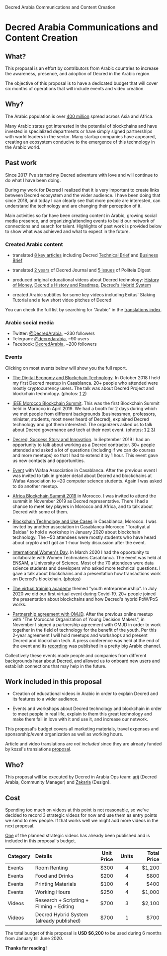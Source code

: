 Decred Arabia Communications and Content Creation

# Decred Arabia Communications and Content Creation

## What?

This proposal is an effort by contributors from Arabic countries to increase the awareness, presence, and adoption of Decred in the Arabic region.

The objective of this proposal is to have a dedicated budget that will cover six months of operations that will include events and video creation.

## Why?

The Arabic population is over [400 million](https://en.wikipedia.org/wiki/List_of_countries_where_Arabic_is_an_official_language) spread across Asia and Africa.

Many Arabic states got interested in the potential of blockchains and have invested in specialized departments or have simply signed partnerships with world leaders in the sector. Many startup companies have appeared, creating an ecosystem conducive to the emergence of this technology in the Arabic world.

## Past work

Since 2017 I've started my Decred adventure with love and will continue to do what I have been doing.

During my work for Decred I realized that it is very important to create links between Decred ecosystem and the wider audience. I have been doing that since 2018, and today I can clearly see that more people are interested, can understand the technology and are changing their perception of it.

Main activities so far have been creating content in Arabic, growing social media presence, and organizing/attending events to build our network of connections and search for talent. Highlights of past work is provided below to show what was achieved and what to expect in the future.

### Created Arabic content

- translated [8 key articles](https://insaf01.github.io/decred-arabic/) including Decred [Technical Brief](https://decred.org/dcr_technical_brief.pdf) and [Business Brief](https://decred.org/brief/)

- translated [2 years](https://insaf01.github.io/decred-journal-ar/) of Decred Journal and [5 issues](https://insaf01.github.io/politeia-digest-ar/) of Politeia Digest

- produced original educational videos about Decred technology: [History of Money](https://youtu.be/OFONdBbYbBc), [Decred's History and Roadmap](https://youtu.be/_7Ae_Klwqo0), [Decred's Hybrid System](https://youtu.be/k6xXL_ttSDI)

- created Arabic subtitles for some key videos including Exitus' Staking Tutorial and a few short video pitches of Decred

You can check the full list by searching for "Arabic" in the [translations index](https://github.com/decredcommunity/translations/blob/master/index.md).

### Arabic social media

* Twitter: [@DecredArabia](https://twitter.com/DecredArabia), ~230 followers
* Telegram: [@decredarabia](https://t.me/decredarabia), ~90 users
* Facebook: [DecredArabia](https://www.facebook.com/DecredArabia), ~200 followers

### Events

Clicking on most events below will show you the full report.

* [The Digital Economy and Blockchain Technology](https://www.facebook.com/events/241045786567334/). In October 2018 I held my first Decred meetup in Casablanca. 20+ people who attended were mostly cryptocurrency users. The talk was about Decred Project and blockchain technology. (photos: [1](https://twitter.com/in_insaf/status/1056252398476423168) [2](https://www.facebook.com/permalink.php?story_fbid=1884165438286394&id=1836611206375151))

* [IEEE Morocco Blockchain Summit](http://blockchainsummit.ma/). This was the first Blockchain Summit held in Morocco in April 2019. We had a booth for 2 days during which we met people from different backgrounds (businessmen, professors, minister, students, most never heard of Decred), explained Decred technology and got them interested. The organizers asked us to talk about Decred governance and tech at their next event. (photos: [1](https://twitter.com/DecredArabia/status/1121011670808240128) [2](https://twitter.com/DecredArabia/status/1121160292333965313) [3](https://twitter.com/DecredArabia/status/1121695331253673984))

* [Decred, Success Story and Innovation](https://github.com/decredcommunity/events/blob/master/reports/20190921-decred-meetup-casablanca-morocco.md). In September 2019 I had an opportunity to talk about working as a Decred contractor. 30+ people attended and asked a lot of questions (including if we can do courses and more meetups) so that I had to extend it by 1 hour. This event gave us new contacts and opportunities.

* [Event](https://github.com/decredcommunity/events/blob/master/reports/20191020-wafaa-casablanca-morocco.md) with Wafaa Association in Casablanca. After the previous event I was invited to talk in greater detail about Decred and blockchains at Wafaa Association to ~20 computer science students. Again I was asked to do another meetup.

* [Africa Blockchain Summit 2019](https://github.com/decredcommunity/events/blob/master/reports/20191121-africa-blockchain-summit-rabat-morocco.md) in Morocco. I was invited to attend the summit in November 2019 as Decred representative. There I had a chance to meet key players in Morocco and Africa, and to talk about Decred with some of them.

* [Blockchain Technology and Use Cases](https://github.com/decredcommunity/events/blob/master/reports/20200124-blockchain-technology-and-use-cases-casablanca-morocco.md) in Casablanca, Morocco. I was invited by another association in Casablanca-Morocco "Toratiyat al Baidaa" to hold a workshop in January 2020 about blockchain technology. The ~50 attendees were mostly students who have heard about crypto and I got an 1-hour lively discussion after the event.

* [International Women's Day](https://www.meetup.com/fr-FR/GDGCasablanca/events/268661463/). In March 2020 I had the opportunity to collaborate with Women Techmakers Casablanca. The event was held at ENSAM, a University of Science. Most of the 70 attendees were data science students and developers who asked more technical questions. I gave a talk about blockchains and a presentation how transactions work on Decred's blockchain. ([photos](https://www.flickr.com/photos/187387360@N04/albums/72157713440754483))

* [The virtual training academy](https://github.com/decredcommunity/events/blob/master/reports/20200708-virtual-training-academy-internet.md) themed "youth entrepreneurship". In July 2020 we did our first virtual event during Covid-19. 20+ people joined the presentation about blockchains and how Decred's hybrid PoW/PoS works.

* [Partnership agreement with OMJD](https://decredcommunity.github.io/events/index/20201128.1). After the previous online meetup with "The Moroccan Organization of Young Decision Makers", in November I signed a partnership agreement with OMJD in order to work together in the field of technology for the benefit of the youth. Per this 2-year agreement I will hold meetups and workshops and present Decred and blockchain tech. A press conference was held at the end of the event and its [recording](https://youtu.be/2gI_RRdIJ5U) was published in a pretty big Arabic channel.

Collectively these events made people and companies from different backgrounds hear about Decred, and allowed us to onboard new users and establish connections that may help in the future.

## Work included in this proposal

* Creation of educational videos in Arabic in order to explain Decred and its features to a wider audience.

* Events and workshops about Decred technology and blockchain in order to meet people in real life, explain to them this great technology and make them fall in love with it and use it, and increase our network.

This proposal's budget covers all marketing materials, travel expenses and sponsorship/event organization as well as working hours.

Article and video translations are _not included_ since they are already funded by kozel's translations [proposal](https://proposals.decred.org/proposals/c093b8a).

## Who?

This proposal will be executed by Decred in Arabia Ops team: [arij](https://twitter.com/in_insaf) (Decred Arabia, Community Manager) and [Zakaria](https://twitter.com/aithzakaria1) (Design).

## Cost

Spending too much on videos at this point is not reasonable, so we've decided to record 3 strategic videos for now and use them as entry points we send to new people. If that works well we might add more videos in the next proposal.

[One](https://youtu.be/k6xXL_ttSDI) of the planned strategic videos has already been published and is included in this proposal's budget.

Category | Details                                    | Unit Price | Units | Total Price
:--------|:-------------------------------------------|:----------:|:-----:|------------:
Events   | Room Renting                               |    $300    |   4   |      $1,200
Events   | Food and Drinks                            |    $200    |   4   |        $800
Events   | Printing Materials                         |    $100    |   4   |        $400
Events   | Working Hours                              |    $250    |   4   |      $1,000
Videos   | Research + Scripting + Filming + Editing   |    $700    |   3   |      $2,100
Videos   | Decred Hybrid System (already published)   |    $700    |   1   |        $700

The total budget of this proposal is **USD $6,200** to be used during 6 months from January till June 2020.

**Thanks for reading!**